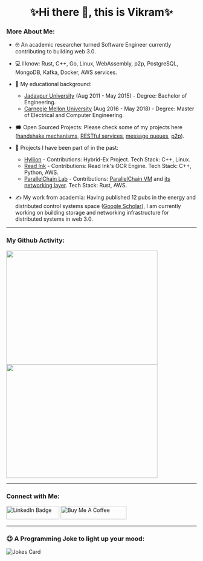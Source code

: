 <p align="center"><img src="https://komarev.com/ghpvc/?username=vbhattaccmu&style=flat-square&color=blue" alt=""></p>

<h1 align="center">
✨Hi there 👋, this is Vikram✨
</h1>

### More About Me:
- :nerd_face:	An academic researcher turned Software Engineer currently contributing to building web 3.0.

- :computer: I know: Rust, C++, Go, Linux, WebAssembly, p2p, PostgreSQL, MongoDB, Kafka, Docker, AWS services.

- :school: My educational background: 
  - [Jadavpur University](http://www.jaduniv.edu.in/) (Aug 2011 - May 2015) - Degree: Bachelor of Engineering.
  - [Carnegie Mellon University](https://www.cmu.edu/) (Aug 2016 - May 2018) - Degree: Master of Electrical and Computer Engineering.
  
- :right_anger_bubble: Open Sourced Projects: Please check some of my projects here ([handshake mechanisms](https://github.com/vbhattaccmu/rlpx-handshake), [RESTful services](https://github.com/vbhattaccmu/digital-asset-bank), [message queues](https://github.com/vbhattaccmu/DAS), [p2p](https://github.com/vbhattaccmu/naive-gossip)).

- :construction_worker: Projects I have been part of in the past: 
  - [Hyliion](https://www.hyliion.com/) - Contributions: Hybrid-Ex Project. Tech Stack: C++, Linux.
  - [Read Ink](http://www.read-ink.com/index.html) - Contributions: Read Ink's OCR Engine. Tech Stack: C++, Python, AWS. 
  - [ParallelChain Lab](https://parallelchain.io/) - Contributions: [ParallelChain VM](https://github.com/parallelchain-io/pchain-runtime/tree/main/src/wasmer) and [its networking layer](https://github.com/parallelchain-io/pchain-network). Tech Stack: Rust, AWS.

- ✍️ My work from academia: Having published 12 pubs in the energy and distributed control systems space ([Google Scholar](https://scholar.google.co.in/citations?user=91OsIQYAAAAJ&hl=en)), I am currently working on building storage and networking infrastructure for distributed systems in web 3.0. 
---

### My Github Activity:
<a href="https://git.io/streak-stats"><img src="http://github-readme-streak-stats.herokuapp.com?user=vbhattaccmu&theme=dark" height="300" width="400"></a>
<a href="https://github.com/vbhattaccmu/github-readme-stats"><img src="https://github-readme-stats.vercel.app/api/top-langs/?username=vbhattaccmu&layout=compact&theme=vision-friendly-dark" height="300" width="400"></a>

<!-- 
<a href="https://github.com/vbhattaccmu/github-readme-stats">
  <img src="https://github-readme-stats.vercel.app/api?username=vbhattaccmu&show_icons=true&theme=transparent" alt="Anurag's GitHub stats" width="400">
</a>
-->
---

### Connect with Me:

<p>
<a href="https://www.linkedin.com/in/vikram-bhattacharjee-3a04755b"><img src="https://img.shields.io/badge/LinkedIn-blue?style=for-the-badge&logo=linkedin&logoColor=white" alt="LinkedIn Badge" height="35" width="140" /></a>
<a href="https://www.buymeacoffee.com/vbhattaccmu" target="_blank"><img src="https://cdn.buymeacoffee.com/buttons/default-orange.png" alt="Buy Me A Coffee" height="35" width="174"/></a>
</p>

---

### 😉 A Programming Joke to light up your mood:
<!-- Markdown -->
![Jokes Card](https://readme-jokes.vercel.app/api)

